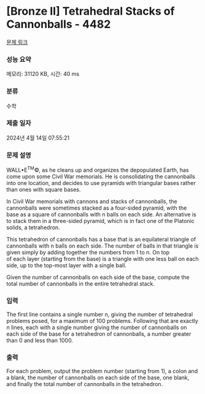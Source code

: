 # [Bronze II] Tetrahedral Stacks of Cannonballs - 4482 

[문제 링크](https://www.acmicpc.net/problem/4482) 

### 성능 요약

메모리: 31120 KB, 시간: 40 ms

### 분류

수학

### 제출 일자

2024년 4월 14일 07:55:21

### 문제 설명

<p>WALL•E<sup>TM</sup>©, as he cleans up and organizes the depopulated Earth, has come upon some Civil War memorials. He is consolidating the cannonballs into one location, and decides to use pyramids with triangular bases rather than ones with square bases.</p>

<p>In Civil War memorials with cannons and stacks of cannonballs, the cannonballs were sometimes stacked as a four-sided pyramid, with the base as a square of cannonballs with n balls on each side. An alternative is to stack them in a three-sided pyramid, which is in fact one of the Platonic solids, a tetrahedron.</p>

<p>This tetrahedron of cannonballs has a base that is an equilateral triangle of cannonballs with n balls on each side. The number of balls in that triangle is given simply by adding together the numbers from 1 to n. On top<br>
of each layer (starting from the base) is a triangle with one less ball on each side, up to the top-most layer with a single ball.</p>

<p>Given the number of cannonballs on each side of the base, compute the total number of cannonballs in the entire tetrahedral stack.</p>

### 입력 

 <p>The first line contains a single number n, giving the number of tetrahedral problems posed, for a maximum of 100 problems. Following that are exactly n lines, each with a single number giving the number of cannonballs on each side of the base for a tetrahedron of cannonballs, a number greater than 0 and less than 1000.</p>

<p> </p>

### 출력 

 <p>For each problem, output the problem number (starting from 1), a colon and a blank, the number of cannonballs on each side of the base, one blank, and finally the total number of cannonballs in the tetrahedron.</p>

